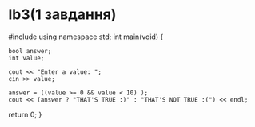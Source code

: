 # lb3(1 завдання)
#include <iostream>
using namespace std;
int main(void) {
    
    bool answer;
    int value;
    
    cout << "Enter a value: ";
    cin >> value;
    
    answer = ((value >= 0 && value < 10) );
    cout << (answer ? "THAT'S TRUE :)" : "THAT'S NOT TRUE :(") << endl;
return 0;
}
